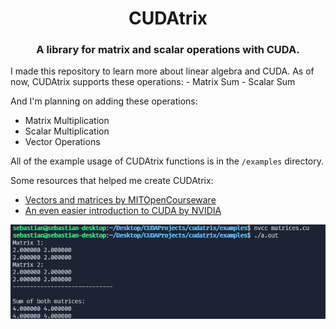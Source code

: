<div align="center">
  <h1>CUDAtrix</h1>
  <h3>A library for matrix and scalar operations with CUDA.</h3>
</div>
I made this repository to learn more about linear algebra and CUDA.
As of now, CUDAtrix supports these operations:
- Matrix Sum
- Scalar Sum

And I'm planning on adding these operations:
- Matrix Multiplication
- Scalar Multiplication
- Vector Operations

All of the example usage of CUDAtrix functions is in the `/examples` directory.

Some resources that helped me create CUDAtrix:

- [Vectors and matrices by MITOpenCourseware](https://ocw.mit.edu/courses/mathematics/18-02sc-multivariable-calculus-fall-2010/1.-vectors-and-matrices/part-b-matrices-and-systems-of-equations/session-9-matrix-multiplication/)
- [An even easier introduction to CUDA by NVIDIA](https://developer.nvidia.com/blog/even-easier-introduction-cuda/)

<p align="center">
    <img src="sample_usage.png" alt="Matrix Sum!">
</p>